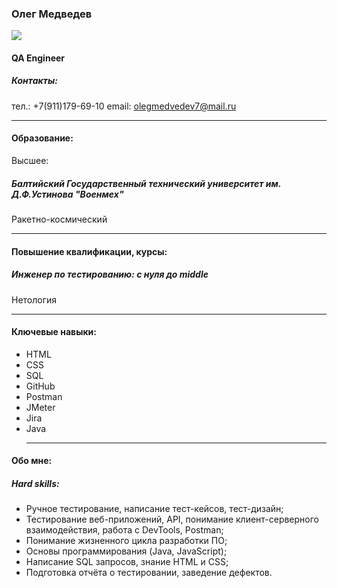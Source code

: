 ### Олег Медведев
![](C:\Users\user\Desktop\xrXRVK8mljk.jpg)
#### QA Engineer
##### Контакты:
тел.: +7(911)179-69-10
email: olegmedvedev7@mail.ru
***
#### Образование:
Высшее:
##### Балтийский Государственный технический университет им. Д.Ф.Устинова "Военмех"
Ракетно-космический
***
#### Повышение квалификации, курсы:
##### Инженер по тестированию: с нуля до middle
Нетология
***
#### Ключевые навыки:  
+ HTML
+ CSS
+ SQL
+ GitHub
+ Postman
+ JMeter
+ Jira
+ Java
  ***
#### Обо мне:
##### Hard skills:
+ Ручное тестирование, написание тест-кейсов, тест-дизайн;
+ Тестирование веб-приложений, API, понимание клиент-серверного взаимодействия, работа с DevTools, Postman;
+  Понимание жизненного цикла разработки ПО;
+ Основы программирования (Java, JavaScript);
+ Написание SQL запросов, знание HTML и CSS;
+ Подготовка отчёта о тестировании, заведение дефектов.

